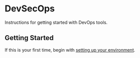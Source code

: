 # DevSecOps

Instructions for getting started with DevOps tools.

## Getting Started

If this is your first time, begin with [setting up your environment](https://github.com/danjferguson/devopsbydan/blob/master/how-to/setup-win-devops.md).
